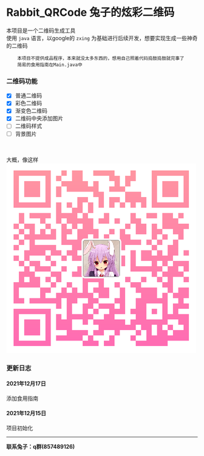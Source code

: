 # Rabbit_QRCode 兔子的炫彩二维码        
本项目是一个二维码生成工具       
使用 `java` 语言，以google的 `zxing` 为基础进行后续开发，想要实现生成一些神奇的二维码 

        本项目不提供成品程序，本来就没太多东西的，想用自己照着代码捣鼓捣鼓就完事了
        简易的食用指南在Main.java中

### 二维码功能
- [x] 普通二维码
- [x] 彩色二维码
- [x] 渐变色二维码
- [x] 二维码中央添加图片
- [ ] 二维码样式
- [ ] 背景图片

<br/><br/>
大概，像这样      
![ ](https://github.com/MikuNyanya/Rabbit_QRCode/blob/master/data/rabbitqr.png)

### 更新日志      
#### 2021年12月17日        
添加食用指南

#### 2021年12月15日
项目初始化        

-----
__联系兔子：q群(857489126)__
